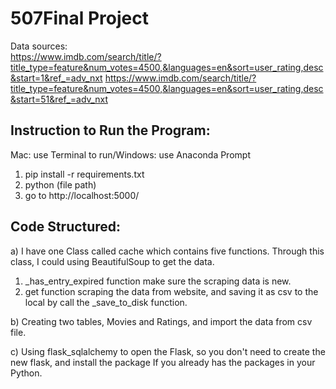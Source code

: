 # 507Final Project
Data sources: </br>
https://www.imdb.com/search/title/?title_type=feature&num_votes=4500,&languages=en&sort=user_rating,desc&start=1&ref_=adv_nxt
https://www.imdb.com/search/title/?title_type=feature&num_votes=4500,&languages=en&sort=user_rating,desc&start=51&ref_=adv_nxt

## Instruction to Run the Program:
Mac: use Terminal to run/Windows: use Anaconda Prompt
1. pip install -r requirements.txt
2. python (file path)
3. go to http://localhost:5000/

## Code Structured:
a) I have one Class called cache which contains five functions. Through this class, I could using BeautifulSoup to get the data.
  1) _has_entry_expired function make sure the scraping data is new. 
  2) get function scraping the data from website, and saving it as csv to the local by call the _save_to_disk function.

b) Creating two tables, Movies and Ratings, and import the data from csv file.

c) Using flask_sqlalchemy to open the Flask, so you don't need to create the new flask, and install the package If you already has the packages in your Python.


